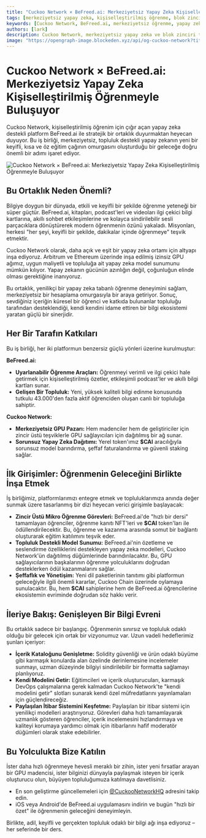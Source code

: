 ```yaml
---
title: "Cuckoo Network × BeFreed.ai: Merkeziyetsiz Yapay Zeka Kişiselleştirilmiş Öğrenmeyle Buluşuyor"
tags: [merkeziyetsiz yapay zeka, kişiselleştirilmiş öğrenme, blok zinciri, GPU madenciliği]
keywords: [Cuckoo Network, BeFreed.ai, merkeziyetsiz öğrenme, yapay zeka altyapısı, blok zinciri teknolojisi]
authors: [lark]
description: Cuckoo Network, merkeziyetsiz yapay zeka ve blok zinciri teknolojisi aracılığıyla kişiselleştirilmiş öğrenimi devrim niteliğinde değiştirmek için BeFreed.ai ile ortaklık kurarak topluluk odaklı, keyifli bir eğitim deneyimi sunuyor.
image: "https://opengraph-image.blockeden.xyz/api/og-cuckoo-network?title=Cuckoo%20Network%20%C3%97%20BeFreed.ai%3A%20Merkeziyetsiz%20Yapay%20Zeka%20Kişiselleştirilmiş%20Öğrenmeyle%20Buluşuyor"
---
```


# Cuckoo Network × BeFreed.ai: Merkeziyetsiz Yapay Zeka Kişiselleştirilmiş Öğrenmeyle Buluşuyor

Cuckoo Network, kişiselleştirilmiş öğrenim için çığır açan yapay zeka destekli platform BeFreed.ai ile stratejik bir ortaklık duyurmaktan heyecan duyuyor. Bu iş birliği, merkeziyetsiz, topluluk destekli yapay zekanın yeni bir keyifli, kısa ve öz eğitim çağının omurgasını oluşturduğu bir geleceğe doğru önemli bir adımı işaret ediyor.

![Cuckoo Network × BeFreed.ai: Merkeziyetsiz Yapay Zeka Kişiselleştirilmiş Öğrenmeyle Buluşuyor](https://opengraph-image.blockeden.xyz/api/og-cuckoo-network?title=Cuckoo%20Network%20%C3%97%20BeFreed.ai%3A%20Merkeziyetsiz%20Yapay%20Zeka%20Kişiselleştirilmiş%20Öğrenmeyle%20Buluşuyor)

## Bu Ortaklık Neden Önemli?

Bilgiye doygun bir dünyada, etkili ve keyifli bir şekilde öğrenme yeteneği bir süper güçtür. BeFreed.ai, kitapları, podcast'leri ve videoları ilgi çekici bilgi kartlarına, akıllı sohbet etkileşimlerine ve kolayca sindirilebilir sesli parçacıklara dönüştürerek modern öğrenmenin özünü yakaladı. Misyonları, herkesi "her şeyi, keyifli bir şekilde, dakikalar içinde öğrenmeye" teşvik etmektir.

Cuckoo Network olarak, daha açık ve eşit bir yapay zeka ortamı için altyapı inşa ediyoruz. Arbitrum ve Ethereum üzerinde inşa edilmiş izinsiz GPU ağımız, uygun maliyetli ve topluluğa ait yapay zeka model sunumunu mümkün kılıyor. Yapay zekanın gücünün azınlığın değil, çoğunluğun elinde olması gerektiğine inanıyoruz.

Bu ortaklık, yenilikçi bir yapay zeka tabanlı öğrenme deneyimini sağlam, merkeziyetsiz bir hesaplama omurgasıyla bir araya getiriyor. Sonuç, sevdiğiniz içeriğin küresel bir öğrenci ve katkıda bulunanlar topluluğu tarafından desteklendiği, kendi kendini idame ettiren bir bilgi ekosistemi yaratan güçlü bir sinerjidir.

## Her Bir Tarafın Katkıları

Bu iş birliği, her iki platformun benzersiz güçlü yönleri üzerine kurulmuştur:

**BeFreed.ai:**

*   **Uyarlanabilir Öğrenme Araçları:** Öğrenmeyi verimli ve ilgi çekici hale getirmek için kişiselleştirilmiş özetler, etkileşimli podcast'ler ve akıllı bilgi kartları sunar.
*   **Gelişen Bir Topluluk:** Yeni, yüksek kaliteli bilgi edinme konusunda tutkulu 43.000'den fazla aktif öğrenciden oluşan canlı bir topluluğa sahiptir.

**Cuckoo Network:**

*   **Merkeziyetsiz GPU Pazarı:** Hem madenciler hem de geliştiriciler için zincir üstü teşviklerle GPU sağlayıcıları için dağıtılmış bir ağ sunar.
*   **Sorunsuz Yapay Zeka Dağıtımı:** Yerel token'ımız **$CAI** aracılığıyla sorunsuz model barındırma, şeffaf faturalandırma ve güvenli staking sağlar.

## İlk Girişimler: Öğrenmenin Geleceğini Birlikte İnşa Etmek

İş birliğimiz, platformlarımızı entegre etmek ve topluluklarımıza anında değer sunmak üzere tasarlanmış bir dizi heyecan verici girişimle başlayacak:

*   **Zincir Üstü Mikro Öğrenme Görevleri:** BeFreed.ai'de "hızlı bir dersi" tamamlayan öğrenciler, öğrenme kanıtı NFT'leri ve **$CAI** token'ları ile ödüllendirilecektir. Bu, öğrenme ve kazanma arasında somut bir bağlantı oluşturarak eğitim katılımını teşvik eder.
*   **Topluluk Destekli Model Sunumu:** BeFreed.ai'nin özetleme ve seslendirme özelliklerini destekleyen yapay zeka modelleri, Cuckoo Network'ün dağıtılmış düğümlerinde barındırılacaktır. Bu, GPU sağlayıcılarının başkalarının öğrenme yolculuklarını doğrudan desteklerken ödül kazanmalarını sağlar.
*   **Şeffaflık ve Yönetişim:** Yeni dil paketlerinin tanıtımı gibi platformun geleceğiyle ilgili önemli kararlar, Cuckoo Chain üzerinde oylamaya sunulacaktır. Bu, hem **$CAI** sahiplerine hem de BeFreed.ai öğrencilerine ekosistemin evriminde doğrudan söz hakkı verir.

## İleriye Bakış: Genişleyen Bir Bilgi Evreni

Bu ortaklık sadece bir başlangıç. Öğrenmenin sınırsız ve topluluk odaklı olduğu bir gelecek için ortak bir vizyonumuz var. Uzun vadeli hedeflerimiz şunları içeriyor:

*   **İçerik Kataloğunu Genişletme:** Solidity güvenliği ve ürün odaklı büyüme gibi karmaşık konularda alan özelinde derinlemesine incelemeler sunmayı, uzman düzeyinde bilgiyi sindirilebilir bir formatta sağlamayı planlıyoruz.
*   **Kendi Modelini Getir:** Eğitimcileri ve içerik oluşturucuları, karmaşık DevOps çalışmalarına gerek kalmadan Cuckoo Network'te "kendi modelini getir" slotları sunarak kendi özel müfredatlarını yayınlamaları için güçlendireceğiz.
*   **Paylaşılan İtibar Sistemini Keşfetme:** Paylaşılan bir itibar sistemi için yenilikçi modelleri araştırıyoruz. Görevleri daha hızlı tamamlayarak uzmanlık gösteren öğrenciler, içerik incelemesini hızlandırmaya ve kaliteyi korumaya yardımcı olmak için itibarlarını hafif moderatör düğümleri olarak stake edebilirler.

## Bu Yolculukta Bize Katılın

İster daha hızlı öğrenmeye hevesli meraklı bir zihin, ister yeni fırsatlar arayan bir GPU madencisi, ister bilginizi dünyayla paylaşmak isteyen bir içerik oluşturucu olun, büyüyen topluluğumuza katılmaya davetlisiniz.

*   En son geliştirme güncellemeleri için [@CuckooNetworkHQ](https://www.google.com/search?q=https://twitter.com/CuckooNetworkHQ) adresini takip edin.
*   iOS veya Android'de BeFreed.ai uygulamasını indirin ve bugün "hızlı bir özet" ile öğrenmenin geleceğini deneyimleyin.

Birlikte, adil, keyifli ve gerçekten topluluk odaklı bir bilgi ağı inşa ediyoruz – her seferinde bir ders.
